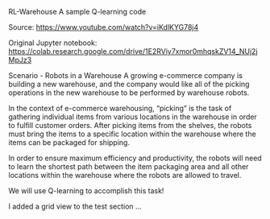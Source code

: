 RL-Warehouse
A sample Q-learning code

Source: https://www.youtube.com/watch?v=iKdlKYG78j4

Original Jupyter notebook: https://colab.research.google.com/drive/1E2RViy7xmor0mhqskZV14_NUj2jMpJz3


Scenario - Robots in a Warehouse
A growing e-commerce company is building a new warehouse, and the company would like all of the picking operations in the new warehouse to be performed by warehouse robots.

In the context of e-commerce warehousing, “picking” is the task of gathering individual items from various locations in the warehouse in order to fulfill customer orders.
After picking items from the shelves, the robots must bring the items to a specific location within the warehouse where the items can be packaged for shipping.

In order to ensure maximum efficiency and productivity, the robots will need to learn the shortest path between the item packaging area and all other locations within the warehouse where the robots are allowed to travel.

We will use Q-learning to accomplish this task!


I added a grid view to the test section ...